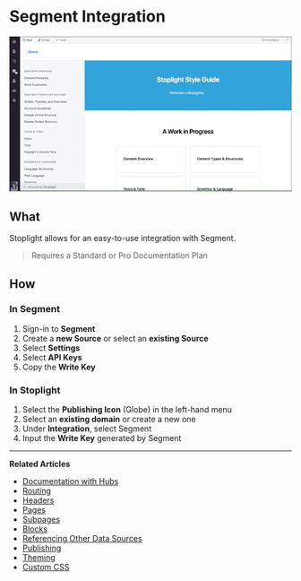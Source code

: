 # Segment Integration 


![Segment Integration](https://github.com/stoplightio/docs/blob/develop/assets/gifs/segment.gif?raw=true)

## What 
Stoplight allows for an easy-to-use integration with Segment. 

> Requires a Standard or Pro Documentation Plan 

## How 

### In Segment 
1. Sign-in to **Segment** 
2. Create a **new Source** or select an **existing Source** 
3. Select **Settings** 
4. Select **API Keys** 
5. Copy the **Write Key** 

### In Stoplight
1. Select the **Publishing Icon** (Globe) in the left-hand menu
2. Select an **existing domain** or create a new one
3. Under **Integration**, select Segment
4. Input the **Write Key** generated by Segment

---
**Related Articles**
- [Documentation with Hubs](/documentation/introduction)
- [Routing](/documentation/getting-started/routing)
- [Headers](/documentation/getting-started/header-footer)
- [Pages](/documentation/getting-started/pages)
- [Subpages](/documentation/getting-started/subpages)
- [Blocks](/documentation/blocks)
- [Referencing Other Data Sources](/documentation/referencing-other-data-sources)
- [Publishing](/documentation/publishing)
- [Theming](/documentation/design/theming)
- [Custom CSS](/documentation/design/custom-css)

 
